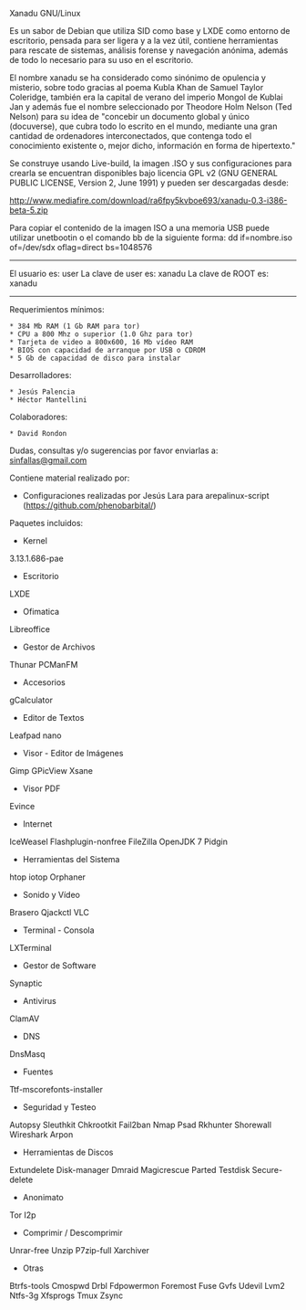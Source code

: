 Xanadu GNU/Linux

Es un sabor de Debian que utiliza SID como base y LXDE como entorno de escritorio, pensada para ser ligera y a la vez útil, contiene herramientas para rescate de sistemas, análisis forense y navegación anónima, además de todo lo necesario para su uso en el escritorio.

El nombre xanadu se ha considerado como sinónimo de opulencia y misterio, sobre todo gracias al poema Kubla Khan de Samuel Taylor Coleridge, también era la capital de verano del imperio Mongol de Kublai Jan y además fue el nombre seleccionado por Theodore Holm Nelson (Ted Nelson) para su idea de "concebir un documento global y único (docuverse), que cubra todo lo escrito en el mundo, mediante una gran cantidad de ordenadores interconectados, que contenga todo el conocimiento existente o, mejor dicho, información en forma de hipertexto."

Se construye usando Live-build, la imagen .ISO y sus configuraciones para crearla se encuentran disponibles bajo licencia GPL v2 (GNU GENERAL PUBLIC LICENSE, Version 2, June 1991) y pueden ser descargadas desde: 

http://www.mediafire.com/download/ra6fpy5kvboe693/xanadu-0.3-i386-beta-5.zip

Para copiar el contenido de la imagen ISO a una memoria USB puede utilizar unetbootin o el comando bb de la siguiente forma: dd if=nombre.iso of=/dev/sdx oflag=direct bs=1048576

--------------------------

El usuario es:		user
La clave de user es:	xanadu
La clave de ROOT es:	xanadu

--------------------------

Requerimientos mínimos:

	* 384 Mb RAM (1 Gb RAM para tor)
	* CPU a 800 Mhz o superior (1.0 Ghz para tor)
	* Tarjeta de video a 800x600, 16 Mb vídeo RAM
	* BIOS con capacidad de arranque por USB o CDROM
	* 5 Gb de capacidad de disco para instalar

Desarrolladores:

	* Jesús Palencia
	* Héctor Mantellini

Colaboradores:

	* David Rondon

Dudas, consultas y/o sugerencias por favor enviarlas a: sinfallas@gmail.com

Contiene material realizado por:

* Configuraciones realizadas por Jesús Lara para arepalinux-script (https://github.com/phenobarbital/)

Paquetes incluidos:

* Kernel

 3.13.1.686-pae

* Escritorio

 LXDE

* Ofimatica

 Libreoffice

* Gestor de Archivos

 Thunar
 PCManFM

* Accesorios

 gCalculator

* Editor de Textos

 Leafpad
 nano 

* Visor - Editor de Imágenes

 Gimp
 GPicView
 Xsane

* Visor PDF

 Evince

* Internet 

 IceWeasel
 Flashplugin-nonfree
 FileZilla
 OpenJDK 7
 Pidgin

* Herramientas del Sistema

 htop
 iotop
 Orphaner

* Sonido y Vídeo

 Brasero
 Qjackctl
 VLC

* Terminal - Consola

 LXTerminal

* Gestor de Software

 Synaptic 

* Antivirus

 ClamAV 

* DNS

 DnsMasq

* Fuentes

 Ttf-mscorefonts-installer

* Seguridad y Testeo

 Autopsy
 Sleuthkit
 Chkrootkit
 Fail2ban
 Nmap
 Psad
 Rkhunter
 Shorewall
 Wireshark
 Arpon

* Herramientas de Discos

 Extundelete
 Disk-manager
 Dmraid
 Magicrescue
 Parted
 Testdisk
 Secure-delete

* Anonimato

 Tor
 I2p

* Comprimir / Descomprimir

 Unrar-free
 Unzip
 P7zip-full
 Xarchiver

* Otras

 Btrfs-tools
 Cmospwd
 Drbl
 Fdpowermon
 Foremost
 Fuse
 Gvfs
 Udevil
 Lvm2
 Ntfs-3g
 Xfsprogs
 Tmux
 Zsync
